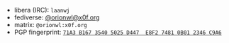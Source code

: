 - libera (IRC): `laanwj`
- fediverse: [@orionwl@x0f.org](https://x0f.org/@orionwl)
- matrix: `@orionwl:x0f.org`
- PGP fingerprint: [`71A3 B167 3540 5025 D447  E8F2 7481 0B01 2346 C9A6`](https://github.com/laanwj.gpg)
